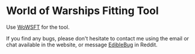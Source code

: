# World of Warships Fitting Tool
Use [WoWSFT](http://wowsft.com) for the tool.

If you find any bugs, please don't hesitate to contact me using the email or chat available in the website, or message [EdibleBug](https://www.reddit.com/user/EdibleBug/) in Reddit.
